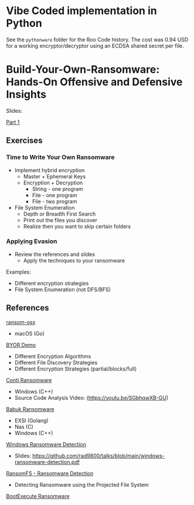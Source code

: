 # Vibe Coded implementation in Python

See the `pythonware` folder for the Roo Code history. The cost was 0.94 USD for a working encryptor/decryptor using an ECDSA shared secret per file.

# Build-Your-Own-Ransomware: Hands-On Offensive and Defensive Insights

Slides:

[Part 1](./slides/BYOR.pdf)

## Exercises

### Time to Write Your Own Ransomware

- Implement hybrid encryption
  - Master + Ephemeral Keys
  - Encryption + Decryption
    - String - one program
    - File - one program
    - File - two program
- File System Enumeration
  - Depth or Breadth First Search
  - Print out the files you discover
  - Realize then you want to skip certain folders

### Applying Evasion

- Review the references and slides
  - Apply the techniques to your ransomware

Examples:

- Different encryption strategies
- File System Enumeration (not DFS/BFS)

## References

[ransom-osx](./ransom-osx/locker/main.go)

- macOS (Go)

[BYOR Demo](./byor/README.md)

- Different Encryption Algorithms
- Different File Discovery Strategies
- Different Encryption Strategies (partial/blocks/full)

[Conti Ransomware](https://github.com/gharty03/Conti-Ransomware)

- Windows (C++)
- Source Code Analysis Video: (https://youtu.be/SGbhqwXB-GU)

[Babuk Ransomware](hhttps://github.com/Hildaboo/BabukRansomwareSourceCode/tree/main)

- EXSI (Golang)
- Nas (C)
- Windows (C++)

[Windows Ransomware Detection](https://youtu.be/5t67BFcC-MQ)

- Slides: https://github.com/rad9800/talks/blob/main/windows-ransomware-detection.pdf

[RansomFS - Ransomware Detection](https://github.com/rad9800/RansomFS)

- Detecting Ransomware using the Projected File System

[BootExecute Ransomware](./bootexecute/README.md)
